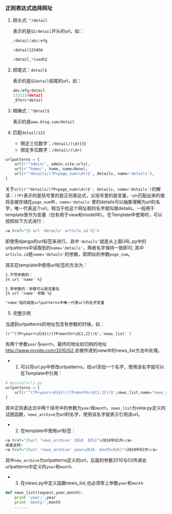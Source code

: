 ### 正则表达式选择网址

1. 顾头式: `^/detail`

   表示的是以`/detail`开头的url，如：

   ```python
   /detail/abc/efg

   /detail123456

   /detail_*&sadh2
   ```

2. 顾尾式：`detail$`

   表示的是以`detail`结尾的url，如：

   ```python
   abc/efg/detail
   1231234detail
   _87er&*detail
   ```

3. 精确式：`^detail$`

   表示的是`www.blog.com/detail`

4. 匹配`detail/123`

   - 限定三位数字：`/detail/(\d){3}`
   - 限定多位数字：`/detail/(\d+)`

```python
urlpatterns = [
    url(r'^admin/', admin.site.urls),
    url(r'^home/', home, name=None),
    url(r'^details/(?P<page_num>\d+)$', details, name='details'), 
]
```

关于`url(r'^details/(?P<page_num>\d+)$', details, name='details')`的解读：`(?P)`表示的是括号里的是正则表达式，尖括号里的是变量，`\d+`匹配出来的值将会被存储在`page_num`中，`name='details'`里的details可以抽象理解为url的名字，唯一代表这个url，相当于给这个网址取的名字就叫做details，一般用于template里作为变量（也有用于view和model中）。在Template中使用时，可以按照如下方式进行：

```html
<a href="{% url 'details' article.id %}">
```

即使用django的url标签来进行，其中`'details'`就是从上面URL.py中的urlpatterns中读取到的`name='details'`，两者名字保持一致即可; 其中`article.id`是`name='details'`的参数，即网址的参数`page_num`。

其实在template中使用url标签的方法为：

```html
1.不带参数的：
{% url 'name' %}

2.带参数的：参数可以是变量名
{% url 'name' 参数 %}

'name'指的就是urlpatterns中唯一代表url的名字变量
```

5. 完整示例

当遇到urlpatterns的地址包含有参数的时候，如：

`(r'^(?P<year>\d{4})/(?P<month>\d{1,2})/$','news_list' )`

有两个参数`year`与`month`，最终的地址如归档的地址<http://www.mysite.com/2010/02>,会被传递到view中的news_list方法中处理。

- 1) 可以将url.py中修改urlpatterns，给url添加一个名字，使用该名字就可以在Template中引用：

```python
# mysite/urls.py
urlpatterns = [
    url(r'^(?P<year>\d{4})/(?P<month>\d{1,2})/$',news_list,name="news_archive" ),
]
```

其中正则表达式中两个括号中的参数为`year`和`month`，`news_list`为view.py定义的试图函数，`news_archive`为url的名字，使用该名字就表示引用该url。



- 2) 在template中使用url标签：

```html
<a href="{%url 'news_archive' 2010  02%}">2010年02月</a> 
或者这样:
<a href="{%url 'news_archive' year=2010  month=02%}">2010年02月</a> 
```

其中`new_archive`为urlpatterns定义的url，后面的参数2010与02传递会urlpatterns中定义的`year`和`month`.



- 3) 在views.py中定义函数news_list,也必须带上参数`year`和`month`

```python
def news_list(request,year,month):
    print 'year:',year
    print 'monty:',month
    ......
```

  

